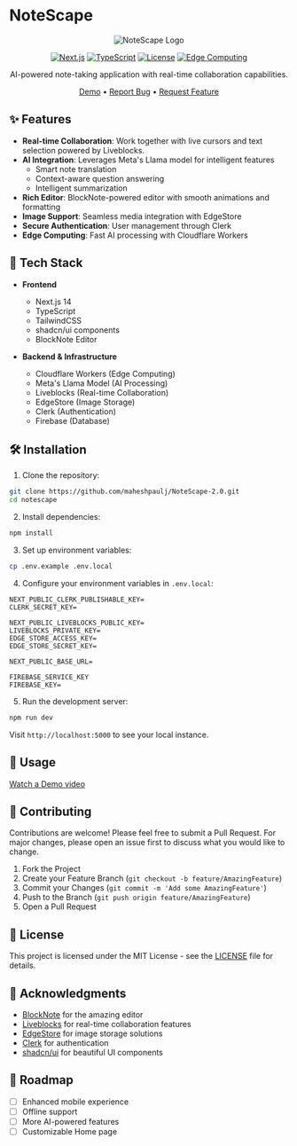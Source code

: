 # NoteScape

<div align="center">

![NoteScape Logo](public/images/icons/Icon-72.png)

[![Next.js](https://img.shields.io/badge/Next.js-14-black)](https://nextjs.org/)
[![TypeScript](https://img.shields.io/badge/TypeScript-5-blue)](https://www.typescriptlang.org/)
[![License](https://img.shields.io/badge/license-MIT-green)](LICENSE)
[![Edge Computing](https://img.shields.io/badge/Edge-Cloudflare_Workers-orange)](https://workers.cloudflare.com/)

AI-powered note-taking application with real-time collaboration capabilities.

[Demo](https://notescape.vercel.app) • [Report Bug](https://github.com/maheshpaulj/notescape/issues) • [Request Feature](https://github.com/maheshpaulj/NoteScape-2.0/issues)

</div>

## ✨ Features

- **Real-time Collaboration**: Work together with live cursors and text selection powered by Liveblocks.
- **AI Integration**: Leverages Meta's Llama model for intelligent features
  - Smart note translation
  - Context-aware question answering
  - Intelligent summarization
- **Rich Editor**: BlockNote-powered editor with smooth animations and formatting
- **Image Support**: Seamless media integration with EdgeStore
- **Secure Authentication**: User management through Clerk
- **Edge Computing**: Fast AI processing with Cloudflare Workers

## 🚀 Tech Stack

- **Frontend**
  - Next.js 14
  - TypeScript
  - TailwindCSS
  - shadcn/ui components
  - BlockNote Editor
  
- **Backend & Infrastructure**
  - Cloudflare Workers (Edge Computing)
  - Meta's Llama Model (AI Processing)
  - Liveblocks (Real-time Collaboration)
  - EdgeStore (Image Storage)
  - Clerk (Authentication)
  - Firebase (Database)

## 🛠 Installation

1. Clone the repository:
```bash
git clone https://github.com/maheshpaulj/NoteScape-2.0.git
cd notescape
```

2. Install dependencies:
```bash
npm install
```

3. Set up environment variables:
```bash
cp .env.example .env.local
```

4. Configure your environment variables in `.env.local`:
```
NEXT_PUBLIC_CLERK_PUBLISHABLE_KEY=
CLERK_SECRET_KEY=

NEXT_PUBLIC_LIVEBLOCKS_PUBLIC_KEY=
LIVEBLOCKS_PRIVATE_KEY=
EDGE_STORE_ACCESS_KEY=
EDGE_STORE_SECRET_KEY=

NEXT_PUBLIC_BASE_URL=

FIREBASE_SERVICE_KEY
FIREBASE_KEY=
```

5. Run the development server:
```bash
npm run dev
```

Visit `http://localhost:5000` to see your local instance.

## 📝 Usage

[Watch a Demo video](https://youtu.be/zbtFnhlDgFo?si=9hrNdSBZwUbdmHCg)

## 🤝 Contributing

Contributions are welcome! Please feel free to submit a Pull Request. For major changes, please open an issue first to discuss what you would like to change.

1. Fork the Project
2. Create your Feature Branch (`git checkout -b feature/AmazingFeature`)
3. Commit your Changes (`git commit -m 'Add some AmazingFeature'`)
4. Push to the Branch (`git push origin feature/AmazingFeature`)
5. Open a Pull Request

## 📄 License

This project is licensed under the MIT License - see the [LICENSE](LICENSE) file for details.

## 🙏 Acknowledgments

- [BlockNote](https://www.blocknotejs.org/) for the amazing editor
- [Liveblocks](https://liveblocks.io/) for real-time collaboration features
- [EdgeStore](https://edgestore.dev/) for image storage solutions
- [Clerk](https://clerk.dev/) for authentication
- [shadcn/ui](https://ui.shadcn.com/) for beautiful UI components

## 📱 Roadmap

- [ ] Enhanced mobile experience
- [ ] Offline support
- [ ] More AI-powered features
- [ ] Customizable Home page
